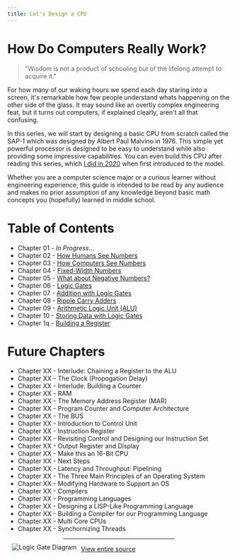 ```yaml
---
title: Let's Design a CPU
---
```

<!-- Google tag (gtag.js) -->
<script async src="https://www.googletagmanager.com/gtag/js?id=G-SF6SRSNGQF"></script>
<script>
  window.dataLayer = window.dataLayer || [];
  function gtag(){dataLayer.push(arguments);}
  gtag('js', new Date());
  gtag('config', 'G-SF6SRSNGQF');
</script>

# How Do Computers Really Work?

> "Wisdom is not a product of schooling but of the lifelong attempt to acquire it."

For how many of our waking hours we spend each day staring into a screen, it's remarkable how few people understand whats happening on the other side of the glass. It may sound like an overtly complex engineering feat, but it turns out computers, if explained clearly, aren't all that confusing. 

In this series, we will start by designing a basic CPU from scratch called the SAP-1 which was designed by Albert Paul Malvino in 1976. This simple yet powerful processor is designed to be easy to understand while also providing some impressive capabilities. You can even build this CPU after reading this series, which [I did in 2020](https://github.com/milen-patel/BreadboardCPU) when first introduced to the model.

Whether you are a computer science major or a curious learner without engineering experience, this guide is intended to be read by any audience and makes no prior assumption of any knowledge beyond basic math concepts you (hopefully) learned in middle school.

# Table of Contents
* Chapter 01 - *In Progress...*
* Chapter 02 - [How Humans See Numbers](/cpu_tutorial/parts/part02.html)
* Chapter 03 - [How Computers See Numbers](/cpu_tutorial/parts/part03.html)
* Chapter 04 - [Fixed-Width Numbers](/cpu_tutorial/parts/part04.html)
* Chapter 05 - [What about Negative Numbers?](/cpu_tutorial/parts/part05.html)
* Chapter 06 - [Logic Gates](/cpu_tutorial/parts/part06.html)
* Chapter 07 - [Addition with Logic Gates](/cpu_tutorial/parts/part07.html)
* Chapter 08 - [Ripple Carry Adders](/cpu_tutorial/parts/part08.html)
* Chapter 09 - [Arithmetic Logic Unit (ALU)](/cpu_tutorial/parts/part09.html)
* Chapter 10 - [Storing Data with Logic Gates](/cpu_tutorial/parts/part10.html)
* Chapter 1q - [Building a Register](/cpu_tutorial/_parts/part11.html)

# Future Chapters
* Chapter XX - Interlude: Chaining a Register to the ALU
* Chapter XX - The Clock (Propogation Delay)
* Chapter XX - Interlude: Building a Counter
* Chapter XX - RAM
* Chapter XX - The Memory Address Register (MAR)
* Chapter XX - Program Counter and Computer Architecture
* Chapter XX - The BUS
* Chapter XX - Introduction to Control Unit
* Chapter XX - Instruction Register
* Chapter XX - Revisiting Control and Designing our Instruction Set
* Chapter XX - Output Register and Display
* Chapter XX - Make this an 16-Bit CPU
* Chapter XX - Next Steps
* Chapter XX - Latency and Throughput: Pipelining
* Chapter XX - The Three Main Principles of an Operating System
* Chapter XX - Modifying Hardware to Support an OS
* Chapter XX - Compilers
* Chapter XX - Programming Languages
* Chapter XX - Designing a LISP-Like Programming Language
* Chapter XX - Building a Compiler for our Programming Language
* Chapter XX - Multi Core CPUs
* Chapter XX - Synchornizing Threads

<hr style="width:50%; margin: auto"/>
<img src="https://karenok.github.io/SAP-1-Computer/images/CS.png"
     alt="Logic Gate Diagram"
     style="float: left; margin: 10px;" />

[View entire source](/cpu_tutorial/parts/full_text.html)